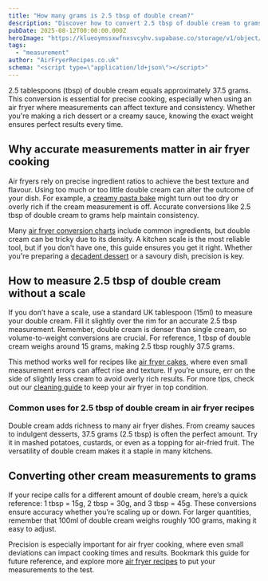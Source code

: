```yaml
---
title: "How many grams is 2.5 tbsp of double cream?"
description: "Discover how to convert 2.5 tbsp of double cream to grams in seconds. Perfect for air fryer recipes and precise cooking measurements."
pubDate: 2025-08-12T00:00:00.000Z
heroImage: "https://klueoymssxwfnxsvcyhv.supabase.co/storage/v1/object/public/md/how-many-grams-is-2-5-tbsp-double-cream-49042a37.webp"
tags:
  - "measurement"
author: "AirFryerRecipes.co.uk"
schema: "<script type=\"application/ld+json\"></script>"
---
```


<p>2.5 tablespoons (tbsp) of double cream equals approximately 37.5 grams. This conversion is essential for precise cooking, especially when using an air fryer where measurements can affect texture and consistency. Whether you're making a rich dessert or a creamy sauce, knowing the exact weight ensures perfect results every time.</p>

<h2>Why accurate measurements matter in air fryer cooking</h2>  
<p>Air fryers rely on precise ingredient ratios to achieve the best texture and flavour. Using too much or too little double cream can alter the outcome of your dish. For example, a <a href=https://www.airfryerrecipe.co.uk/recipes>creamy pasta bake</a> might turn out too dry or overly rich if the cream measurement is off. Accurate conversions like 2.5 tbsp of double cream to grams help maintain consistency.</p>  
<p>Many <a href=https://www.airfryerrecipe.co.uk/air-fryer-conversion-chart>air fryer conversion charts</a> include common ingredients, but double cream can be tricky due to its density. A kitchen scale is the most reliable tool, but if you don’t have one, this guide ensures you get it right. Whether you're preparing a <a href=https://www.airfryerrecipe.co.uk/recipe-category/dessert>decadent dessert</a> or a savoury dish, precision is key.</p>

<h2>How to measure 2.5 tbsp of double cream without a scale</h2>  
<p>If you don’t have a scale, use a standard UK tablespoon (15ml) to measure your double cream. Fill it slightly over the rim for an accurate 2.5 tbsp measurement. Remember, double cream is denser than single cream, so volume-to-weight conversions are crucial. For reference, 1 tbsp of double cream weighs around 15 grams, making 2.5 tbsp roughly 37.5 grams.</p>  
<p>This method works well for recipes like <a href=https://www.airfryerrecipe.co.uk/recipe-category/cakes>air fryer cakes</a>, where even small measurement errors can affect rise and texture. If you’re unsure, err on the side of slightly less cream to avoid overly rich results. For more tips, check out our <a href=https://www.airfryerrecipe.co.uk/air-fryer-cleaner>cleaning guide</a> to keep your air fryer in top condition.</p>

<h3>Common uses for 2.5 tbsp of double cream in air fryer recipes</h3>  
<p>Double cream adds richness to many air fryer dishes. From creamy sauces to indulgent desserts, 37.5 grams (2.5 tbsp) is often the perfect amount. Try it in mashed potatoes, custards, or even as a topping for air-fried fruit. The versatility of double cream makes it a staple in many kitchens.</p>

<h2>Converting other cream measurements to grams</h2>  
<p>If your recipe calls for a different amount of double cream, here’s a quick reference: 1 tbsp = 15g, 2 tbsp = 30g, and 3 tbsp = 45g. These conversions ensure accuracy whether you’re scaling up or down. For larger quantities, remember that 100ml of double cream weighs roughly 100 grams, making it easy to adjust.</p>  
<p>Precision is especially important for air fryer cooking, where even small deviations can impact cooking times and results. Bookmark this guide for future reference, and explore more <a href=https://www.airfryerrecipe.co.uk/recipes>air fryer recipes</a> to put your measurements to the test.</p>